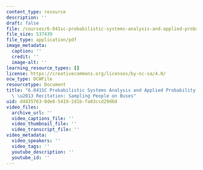 ```yaml
---
content_type: resource
description: ''
draft: false
file: /courses/6-041sc-probabilistic-systems-analysis-and-applied-probability-fall-2013/d48357630de854192d1bfa03ccd29d6d_MIT6_041SCF13_Sampling_People_on_Buses_300k.pdf
file_size: 537439
file_type: application/pdf
image_metadata:
  caption: ''
  credit: ''
  image-alt: ''
learning_resource_types: []
license: https://creativecommons.org/licenses/by-nc-sa/4.0/
ocw_type: OCWFile
resourcetype: Document
title: "6.041SC Probabilistic Systems Analysis and Applied Probability, Fall 2013Transcript\
  \ \u2013 Recitation: Sampling People on Buses"
uid: d4835763-0de8-5419-2d1b-fa03ccd29d6d
video_files:
  archive_url: ''
  video_captions_file: ''
  video_thumbnail_file: ''
  video_transcript_file: ''
video_metadata:
  video_speakers: ''
  video_tags: ''
  youtube_description: ''
  youtube_id: ''
---
```


